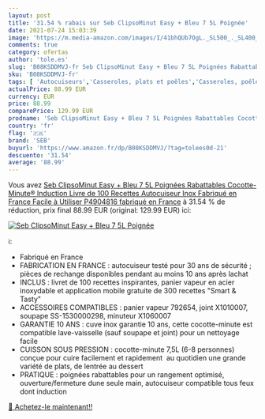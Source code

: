 ```yaml
---
layout: post
title: '31.54 % rabais sur Seb ClipsoMinut Easy + Bleu 7 5L Poignée'
date: 2021-07-24 15:03:39
image: 'https://m.media-amazon.com/images/I/41bhQUb7OgL._SL500_._SL400_.jpg'
comments: true
category: ofertas
author: 'tole.es'
slug: 'B08KSDDMVJ-fr Seb ClipsoMinut Easy + Bleu 7 5L Poignées Rabattables...'
sku: 'B08KSDDMVJ-fr'
tags: [ 'Autocuiseurs','Casseroles, plats et poêles','Casseroles, poêles et faitouts','Cuisine et Maison','seb', ]
actualPrice: 88.99 EUR
currency: EUR
price: 88.99
comparePrice: 129.99 EUR
prodname: 'Seb ClipsoMinut Easy + Bleu 7 5L Poignées Rabattables Cocotte-Minute® Induction Livre de 100 Recettes Autocuiseur Inox Fabriqué en France Facile à Utiliser P4904816  fabriqué en France'
country: 'fr'
flag: '🇫🇷'
brand: 'SEB'
buyurl: 'https://www.amazon.fr/dp/B08KSDDMVJ/?tag=tolees0d-21'
descuento: '31.54'
average: '88.99'
---
```


Vous avez [Seb ClipsoMinut Easy + Bleu 7 5L Poignées Rabattables Cocotte-Minute® Induction Livre de 100 Recettes Autocuiseur Inox Fabriqué en France Facile à Utiliser P4904816  fabriqué en France](https://www.amazon.fr/dp/B08KSDDMVJ/?tag=tolees0d-21)  à  31.54 % de réduction, prix final  88.99 EUR (original: 129.99 EUR) ici:

[![Seb ClipsoMinut Easy + Bleu 7 5L Poignée](https://m.media-amazon.com/images/I/41bhQUb7OgL._SL500_._SL400_.jpg)](https://www.amazon.fr/dp/B08KSDDMVJ/?tag=tolees0d-21)

ℹ️:

- Fabriqué en France
- FABRICATION EN FRANCE : autocuiseur testé pour 30 ans de sécurité ; pièces de rechange disponibles pendant au moins 10 ans après lachat
- INCLUS : livret de 100 recettes inspirantes, panier vapeur en acier inoxydable et application mobile gratuite de 300 recettes "Smart & Tasty"
- ACCESSOIRES COMPATIBLES : panier vapeur 792654, joint X1010007, soupape SS-1530000298, minuteur X1060007
- GARANTIE 10 ANS : cuve inox garantie 10 ans, cette cocotte-minute est compatible lave-vaisselle (sauf soupape et joint) pour un nettoyage facile
- CUISSON SOUS PRESSION : cocotte-minute 7,5L (6-8 personnes) conçue pour cuire facilement et rapidement  au quotidien une grande variété de plats, de lentrée au dessert
- PRATIQUE : poignées rabattables pour un rangement optimisé, ouverture/fermeture dune seule main, autocuiseur compatible tous feux dont induction

[🛒 Achetez-le maintenant!!](https://www.amazon.fr/dp/B08KSDDMVJ/?tag=tolees0d-21)
